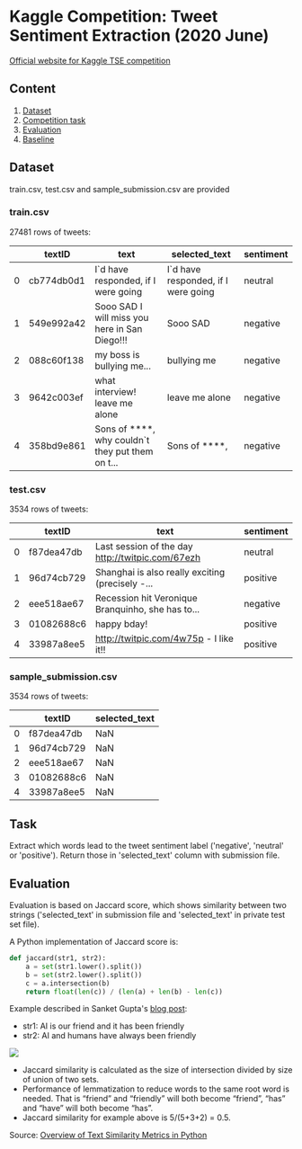 # Kaggle Competition: Tweet Sentiment Extraction (2020 June)

[Official website for Kaggle TSE competition](https://www.kaggle.com/c/tweet-sentiment-extraction)

## Content

1. [Dataset](#dataset)
2. [Competition task](#task)
3. [Evaluation](#evaluation)
4. [Baseline](#baseline)

## Dataset

train.csv, test.csv and sample_submission.csv are provided

### train.csv

27481 rows of tweets:

|   | textID  |  text |  selected_text | sentiment  |
|---|---|---|---|---|
| 0  | cb774db0d1  |  I\`d have responded, if I were going | I\`d have responded, if I were going  | neutral  |
| 1  | 549e992a42  | Sooo SAD I will miss you here in San Diego!!!  | Sooo SAD  | negative  |
| 2  | 088c60f138  | my boss is bullying me...  | bullying me	  | negative  |
| 3  | 9642c003ef  | what interview! leave me alone  | leave me alone		  | negative  |
| 4  | 358bd9e861  | Sons of ****, why couldn\`t they put them on t...  | Sons of ****, | negative  |

### test.csv

3534 rows of tweets:

|   | textID  |  text | sentiment  |
|---|---|---|---|
| 0  | f87dea47db  |  Last session of the day http://twitpic.com/67ezh | neutral  |
| 1  | 96d74cb729  | Shanghai is also really exciting (precisely -...  | positive  |
| 2  | eee518ae67  | Recession hit Veronique Branquinho, she has to... | negative  |
| 3  | 01082688c6  | happy bday!	 | positive |
| 4  | 33987a8ee5 | http://twitpic.com/4w75p - I like it!! | positive |

### sample_submission.csv

3534 rows of tweets:

|   | textID  |  selected_text |
|---|---|---|
| 0  | f87dea47db  |  NaN |
| 1  | 96d74cb729  |  NaN |
| 2  | eee518ae67  |  NaN |
| 3  | 01082688c6  |  NaN |
| 4  | 33987a8ee5 |  NaN |

## Task
Extract which words lead to the tweet sentiment label ('negative', 'neutral' or 'positive'). Return those in 'selected_text' column with submission file.

## Evaluation

Evaluation is based on Jaccard score, which shows similarity between two strings ('selected_text' in submission file and 'selected_text' in private test set file).

A Python implementation of Jaccard score is:

```python
def jaccard(str1, str2): 
    a = set(str1.lower().split()) 
    b = set(str2.lower().split())
    c = a.intersection(b)
    return float(len(c)) / (len(a) + len(b) - len(c))
```

Example described in Sanket Gupta's [blog post](https://towardsdatascience.com/overview-of-text-similarity-metrics-3397c4601f50):

* str1: AI is our friend and it has been friendly
* str2: AI and humans have always been friendly

<img src="https://miro.medium.com/max/926/1*u2ZZPh5er5YbmOg7k-s0-A.png">

* Jaccard similarity is calculated as the size of intersection divided by size of union of two sets.
* Performance of lemmatization to reduce words to the same root word is needed. That is “friend” and “friendly” will both become “friend”, “has” and “have” will both become “has”.
* Jaccard similarity for example above is 5/(5+3+2) = 0.5.

Source: [Overview of Text Similarity Metrics in Python](https://towardsdatascience.com/overview-of-text-similarity-metrics-3397c4601f50)

